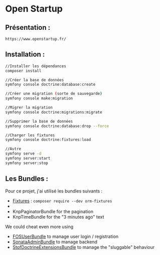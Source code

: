 # Open Startup


## Présentation :
```
https://www.openstartup.fr/

```


## Installation :
```bash
//Installer les dépendances
composer install

//Créer la base de données
symfony console doctrine:database:create

//Créer une migration (sorte de sauvegarde)
symfony console make:migration

//Migrer la migration
symfony console doctrine:migrations:migrate

//Supprimer la base de données
symfony console doctrine:database:drop --force

//Charger les fixtures
symfony console doctrine:fixtures:load

//Autre 
symfony serve -d
symfony server:start
symfony server:stop

```

## Les Bundles :
Pour ce projet, j'ai utilisé les bundles suivants :
- [Fixtures](https://symfony.com/bundles/DoctrineFixturesBundle/current/index.html) : `composer require --dev orm-fixtures`
- 
- KnpPaginatorBundle for the pagination
- KnpTimeBundle for the "3 minutes ago" text

We could cheat even more using 

- [FOSUserBundle](https://github.com/FriendsOfSymfony/FOSUserBundle) to manage user login / registration
- [SonataAdminBundle](https://github.com/sonata-project/SonataAdminBundle) to manage backend
- [StofDoctrineExtensionsBundle](https://github.com/stof/StofDoctrineExtensionsBundle) to manage the "sluggable" behaviour


